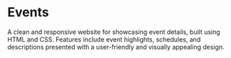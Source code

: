 # Events
A clean and responsive website for showcasing event details, built using HTML and CSS. Features include event highlights, schedules, and descriptions presented with a user-friendly and visually appealing design.

